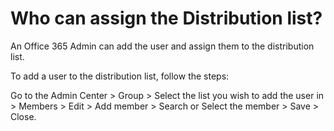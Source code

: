 # Who can assign the Distribution list?

<p class="no-margin">An Office 365 Admin can add the user and assign them to the distribution list.</p>
<p class="no-margin"></p>
<p class="no-margin">To add a user to the distribution list, follow the steps:</p>
<p class="no-margin"></p>
<p class="no-margin">Go to the Admin Center &gt; Group &gt; Select the list you wish to add the user in &gt; Members &gt; Edit &gt; Add member &gt; Search or Select the member &gt; Save &gt; Close.</p>

<Hubspot />

